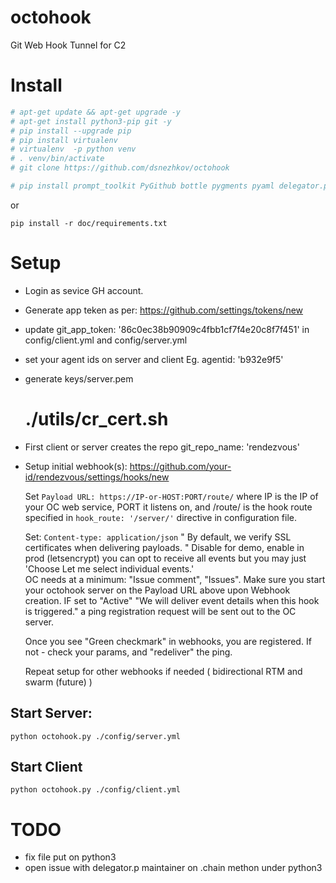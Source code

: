 # octohook
Git Web Hook Tunnel for C2

# Install


```bash
# apt-get update && apt-get upgrade -y
# apt-get install python3-pip git -y
# pip install --upgrade pip
# pip install virtualenv
# virtualenv  -p python venv
# . venv/bin/activate
# git clone https://github.com/dsnezhkov/octohook
```
```bash
# pip install prompt_toolkit PyGithub bottle pygments pyaml delegator.py
```
or 

`pip install -r doc/requirements.txt`

# Setup
- Login as sevice GH account.
- Generate app teken as per:
    https://github.com/settings/tokens/new
- update git_app_token: '86c0ec38b90909c4fbb1cf7f4e20c8f7f451' in config/client.yml and config/server.yml
- set your agent ids on server and client
    Eg. agentid: 'b932e9f5'
- generate keys/server.pem 
    # ./utils/cr_cert.sh
- First client or server creates the repo 
    git_repo_name: 'rendezvous'

- Setup initial webhook(s):
    https://github.com/your-id/rendezvous/settings/hooks/new

    Set `Payload URL: https://IP-or-HOST:PORT/route/` where IP is the IP of your OC web service, PORT it listens on, and /route/ is the hook route
    specified in `hook_route: '/server/'` directive in configuration file.

    Set: `Content-type: application/json`
    " By default, we verify SSL certificates when delivering payloads. "  Disable for demo, enable in prod (letsencrypt)
    you can opt to receive all events but you may just 'Choose Let me select individual events.'  
    OC needs at a minimum: "Issue comment", "Issues". 
    Make sure you start your octohook server on the Payload URL above upon Webhook creation. IF set to "Active" "We will deliver event details when this hook is triggered." a ping registration request will be sent out to the OC server.

    Once you see "Green checkmark" in webhooks, you are registered. If not - check your params, and "redeliver" the ping. 

    Repeat setup for other webhooks if needed ( bidirectional RTM and swarm (future) )

## Start Server:
`python octohook.py ./config/server.yml`

## Start Client
`python octohook.py ./config/client.yml`


# TODO
- fix file put on python3
- open issue with delegator.p maintainer on .chain methon under python3

